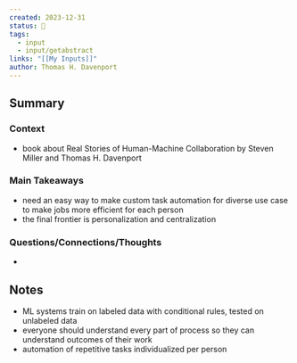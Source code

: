 ```yaml
---
created: 2023-12-31
status: 🔴
tags:
  - input
  - input/getabstract
links: "[[My Inputs]]"
author: Thomas H. Davenport
---
```

## Summary
### Context
- book about Real Stories of Human-Machine Collaboration by Steven Miller and Thomas H. Davenport
### Main Takeaways
- need an easy way to make custom task automation for diverse use case to make jobs more efficient for each person
- the final frontier is personalization and centralization
### Questions/Connections/Thoughts
- 
## Notes
- ML systems train on labeled data with conditional rules, tested on unlabeled data
- everyone should understand every part of process so they can understand outcomes of their work
- automation of repetitive tasks individualized per person
